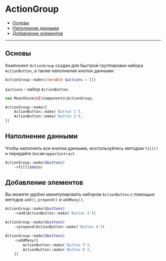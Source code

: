 # ActionGroup

- [Основы](#basics)
- [Наполнение данными](#fill)
- [Добавление элементов](#add)

---

<a name="basics"></a>
## Основы

Компонент `ActionGroup` создан для быстрой группировки набора `ActionButton`, а также наполнения кнопок данными.

```php
ActionGroup::make(iterable $actions = [])
```

`$actions` - набор `ActionButton`.

```php
use MoonShine\UI\Components\ActionGroup;

ActionGroup::make([
    ActionButton::make('Button 1'),
    ActionButton::make('Button 2'),
])
```

<a name="fill"></a>
## Наполнение данными

Чтобы наполнить все кнопки данными, воспользуйтесь методом `fill()` и передайте `DataWrapperContract`.

```php
ActionGroup::make($buttons)
    ->fill($data)
```

<a name="add"></a>
## Добавление элементов

Вы можете удобно манипулировать набором `ActionButton` с помощью методов `add()`, `prepend()` и `addMany()`.

```php
ActionGroup::make($buttons)
    ->add(ActionButton::make('Button 3'))
```

```php
ActionGroup::make($buttons)
    ->prepend(ActionButton::make('Button 4'))
```

```php
ActionGroup::make($buttons)
    ->addMany([
        ActionButton::make('Button 5'),
        ActionButton::make('Button 6'),
    ])
```
